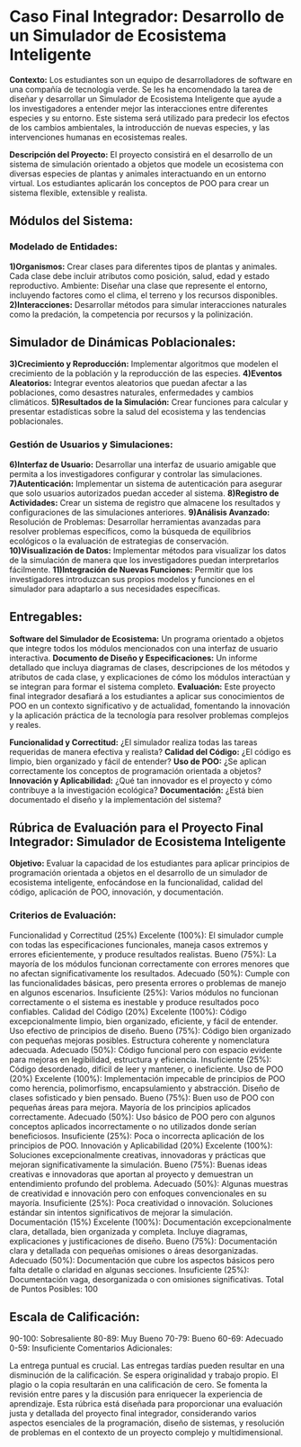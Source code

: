 # Caso Final Integrador: Desarrollo de un Simulador de Ecosistema Inteligente 

**Contexto:**  Los estudiantes son un equipo de desarrolladores de software en una compañía de tecnología verde. Se les ha encomendado la tarea de diseñar y desarrollar un Simulador de Ecosistema Inteligente que ayude a los investigadores a entender mejor las interacciones entre diferentes especies y su entorno. Este sistema será utilizado para predecir los efectos de los cambios ambientales, la introducción de nuevas especies, y las intervenciones humanas en ecosistemas reales.

**Descripción del Proyecto:** El proyecto consistirá en el desarrollo de un sistema de simulación orientado a objetos que modele un ecosistema con diversas especies de plantas y animales interactuando en un entorno virtual. Los estudiantes aplicarán los conceptos de POO para crear un sistema flexible, extensible y realista.

## Módulos del Sistema:

### Modelado de Entidades: 
**1)Organismos:** Crear clases para diferentes tipos de plantas y animales. Cada clase debe incluir atributos como posición, salud, edad y estado reproductivo. Ambiente: Diseñar una clase que represente el entorno, incluyendo factores como el clima, el terreno y los recursos disponibles. 
**2)Interacciones:** Desarrollar métodos para simular interacciones naturales como la predación, la competencia por recursos y la polinización. 
## Simulador de Dinámicas Poblacionales:
**3)Crecimiento y Reproducción:** Implementar algoritmos que modelen el crecimiento de la población y la reproducción de las especies. 
**4)Eventos Aleatorios:** Integrar eventos aleatorios que puedan afectar a las poblaciones, como desastres naturales, enfermedades y cambios climáticos. 
**5)Resultados de la Simulación:** Crear funciones para calcular y presentar estadísticas sobre la salud del ecosistema y las tendencias poblacionales. 
### Gestión de Usuarios y Simulaciones: 
**6)Interfaz de Usuario:** Desarrollar una interfaz de usuario amigable que permita a los investigadores configurar y controlar las simulaciones. 
**7)Autenticación:** Implementar un sistema de autenticación para asegurar que solo usuarios autorizados puedan acceder al sistema. 
**8)Registro de Actividades:** Crear un sistema de registro que almacene los resultados y configuraciones de las simulaciones anteriores. 
**9)Análisis Avanzado:** Resolución de Problemas: Desarrollar herramientas avanzadas para resolver problemas específicos, como la búsqueda de equilibrios ecológicos o la evaluación de estrategias de conservación. 
**10)Visualización de Datos:** Implementar métodos para visualizar los datos de la simulación de manera que los investigadores puedan interpretarlos fácilmente. 
**11)Integración de Nuevas Funciones:** Permitir que los investigadores introduzcan sus propios modelos y funciones en el simulador para adaptarlo a sus necesidades específicas. 

## Entregables:

**Software del Simulador de Ecosistema:** Un programa orientado a objetos que integre todos los módulos mencionados con una interfaz de usuario interactiva. 
**Documento de Diseño y Especificaciones:** Un informe detallado que incluya diagramas de clases, descripciones de los métodos y atributos de cada clase, y explicaciones de cómo los módulos interactúan y se integran para formar el sistema completo. 
**Evaluación:** Este proyecto final integrador desafiará a los estudiantes a aplicar sus conocimientos de POO en un contexto significativo y de actualidad, fomentando la innovación y la aplicación práctica de la tecnología para resolver problemas complejos y reales.

**Funcionalidad y Correctitud:** ¿El simulador realiza todas las tareas requeridas de manera efectiva y realista? 
**Calidad del Código:** ¿El código es limpio, bien organizado y fácil de entender? 
**Uso de POO:** ¿Se aplican correctamente los conceptos de programación orientada a objetos? 
**Innovación y Aplicabilidad:** ¿Qué tan innovador es el proyecto y cómo contribuye a la investigación ecológica? 
**Documentación:** ¿Está bien documentado el diseño y la implementación del sistema?

## Rúbrica de Evaluación para el Proyecto Final Integrador: Simulador de Ecosistema Inteligente

**Objetivo:** Evaluar la capacidad de los estudiantes para aplicar principios de programación orientada a objetos en el desarrollo de un simulador de ecosistema inteligente, enfocándose en la funcionalidad, calidad del código, aplicación de POO, innovación, y documentación.

### Criterios de Evaluación:

Funcionalidad y Correctitud (25%) Excelente (100%): El simulador cumple con todas las especificaciones funcionales, maneja casos extremos y errores eficientemente, y produce resultados realistas. Bueno (75%): La mayoría de los módulos funcionan correctamente con errores menores que no afectan significativamente los resultados. Adecuado (50%): Cumple con las funcionalidades básicas, pero presenta errores o problemas de manejo en algunos escenarios. Insuficiente (25%): Varios módulos no funcionan correctamente o el sistema es inestable y produce resultados poco confiables. Calidad del Código (20%) Excelente (100%): Código excepcionalmente limpio, bien organizado, eficiente, y fácil de entender. Uso efectivo de principios de diseño. Bueno (75%): Código bien organizado con pequeñas mejoras posibles. Estructura coherente y nomenclatura adecuada. Adecuado (50%): Código funcional pero con espacio evidente para mejoras en legibilidad, estructura y eficiencia. Insuficiente (25%): Código desordenado, difícil de leer y mantener, o ineficiente. Uso de POO (20%) Excelente (100%): Implementación impecable de principios de POO como herencia, polimorfismo, encapsulamiento y abstracción. Diseño de clases sofisticado y bien pensado. Bueno (75%): Buen uso de POO con pequeñas áreas para mejora. Mayoría de los principios aplicados correctamente. Adecuado (50%): Uso básico de POO pero con algunos conceptos aplicados incorrectamente o no utilizados donde serían beneficiosos. Insuficiente (25%): Poca o incorrecta aplicación de los principios de POO. Innovación y Aplicabilidad (20%) Excelente (100%): Soluciones excepcionalmente creativas, innovadoras y prácticas que mejoran significativamente la simulación. Bueno (75%): Buenas ideas creativas e innovadoras que aportan al proyecto y demuestran un entendimiento profundo del problema. Adecuado (50%): Algunas muestras de creatividad e innovación pero con enfoques convencionales en su mayoría. Insuficiente (25%): Poca creatividad o innovación. Soluciones estándar sin intentos significativos de mejorar la simulación. Documentación (15%) Excelente (100%): Documentación excepcionalmente clara, detallada, bien organizada y completa. Incluye diagramas, explicaciones y justificaciones de diseño. Bueno (75%): Documentación clara y detallada con pequeñas omisiones o áreas desorganizadas. Adecuado (50%): Documentación que cubre los aspectos básicos pero falta detalle o claridad en algunas secciones. Insuficiente (25%): Documentación vaga, desorganizada o con omisiones significativas. Total de Puntos Posibles: 100

## Escala de Calificación:

90-100: Sobresaliente 80-89: Muy Bueno 70-79: Bueno 60-69: Adecuado 0-59: Insuficiente Comentarios Adicionales:

La entrega puntual es crucial. Las entregas tardías pueden resultar en una disminución de la calificación. Se espera originalidad y trabajo propio. El plagio o la copia resultarán en una calificación de cero. Se fomenta la revisión entre pares y la discusión para enriquecer la experiencia de aprendizaje. Esta rúbrica está diseñada para proporcionar una evaluación justa y detallada del proyecto final integrador, considerando varios aspectos esenciales de la programación, diseño de sistemas, y resolución de problemas en el contexto de un proyecto complejo y multidimensional.

